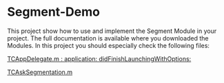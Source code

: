 # Segment-Demo

This project show how to use and implement the Segment Module in your project. The full documentation is available where you downloaded the Modules.
In this project you should especially check the following files:

[TCAppDelegate.m : application: didFinishLaunchingWithOptions:](TCDemo/TCDemo/TCAppDelegate.m)

[TCAskSegmentation.m](TCDemo/TCDemo/TCAskSegmentation.m)
